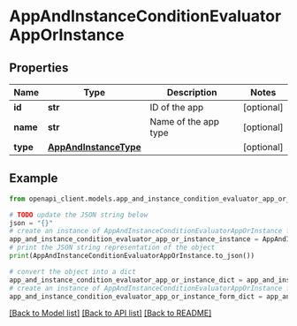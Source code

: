 # AppAndInstanceConditionEvaluatorAppOrInstance


## Properties

Name | Type | Description | Notes
------------ | ------------- | ------------- | -------------
**id** | **str** | ID of the app | [optional] 
**name** | **str** | Name of the app type | [optional] 
**type** | [**AppAndInstanceType**](AppAndInstanceType.md) |  | [optional] 

## Example

```python
from openapi_client.models.app_and_instance_condition_evaluator_app_or_instance import AppAndInstanceConditionEvaluatorAppOrInstance

# TODO update the JSON string below
json = "{}"
# create an instance of AppAndInstanceConditionEvaluatorAppOrInstance from a JSON string
app_and_instance_condition_evaluator_app_or_instance_instance = AppAndInstanceConditionEvaluatorAppOrInstance.from_json(json)
# print the JSON string representation of the object
print(AppAndInstanceConditionEvaluatorAppOrInstance.to_json())

# convert the object into a dict
app_and_instance_condition_evaluator_app_or_instance_dict = app_and_instance_condition_evaluator_app_or_instance_instance.to_dict()
# create an instance of AppAndInstanceConditionEvaluatorAppOrInstance from a dict
app_and_instance_condition_evaluator_app_or_instance_form_dict = app_and_instance_condition_evaluator_app_or_instance.from_dict(app_and_instance_condition_evaluator_app_or_instance_dict)
```
[[Back to Model list]](../README.md#documentation-for-models) [[Back to API list]](../README.md#documentation-for-api-endpoints) [[Back to README]](../README.md)



